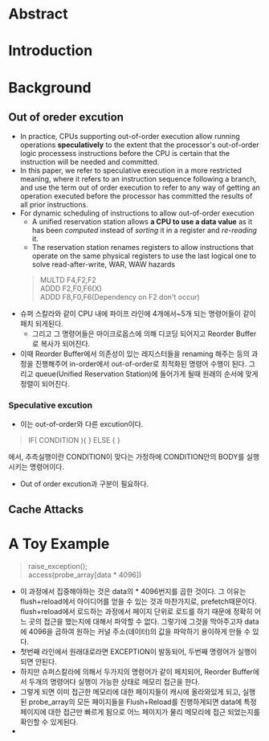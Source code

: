 # Abstract

# Introduction

# Background

## Out of oreder excution
* In practice, CPUs supporting out-of-order execution allow running operations **speculatively** to the extent that the processor's out-of-order logic processess instructions before the CPU is certain that the instruction will be needed and committed.
* In this paper, we refer to speculative execution in a more restricted meaning, where it refers to an instruction sequence following a branch, and use the term out of order execution to refer to any way of getting an operation executed before the processor has committed the results of all prior instructions.
* For dynamic scheduling of instructions to allow out-of-order execution
  * A unified reservation station allows **a CPU to use a data value** as it has been *computed* instead of *sorting* it in a register and *re-reading* it.
  * The reservation station renames registers to allow instructions that operate on the same physical registers to use the last logical one to solve read-after-write, WAR, WAW hazards 
  > MULTD F4,F2,F2  
  > ADDD F2,F0,F6(X)  
  > ADDD F8,F0,F6(Dependency on F2 don't occur)
* 슈퍼 스칼라와 같이 CPU 내에 파이프 라인에 4개에서~5개 되는 명령어들이 같이 패치 되게된다.  
  * 그리고 그 명령어들은 마이크로옵스에 의해 디코딩 되어지고 Reorder Buffer로 복사가 되어진다.
* 이때 Reorder Buffer에서 의존성이 있는 레지스터들을 renaming 해주는 등의 과정을 진행해주어 in-order에서 out-of-order로 최적화된 명령어 수행이 된다. 그리고 queue(Unified Reservation Station)에 들어가게 될때 원래의 순서에 맞게 정렬이 되어진다.

### Speculative excution
* 이는 out-of-order와 다른 excution이다. 
> IF( CONDITION ){ } ELSE { }  

 에서, 추측실행이란 CONDITION이 맞다는 가정하에 CONDITION안의 BODY를 실행시키는 명령어이다.
* Out of order excution과 구분이 필요하다.

## Cache Attacks

# A Toy Example
> raise_exception();  
> access(probe_array[data * 4096])  

* 이 과정에서 집중해야하는 것은 data의 * 4096번지를 곱한 것이다. 그 이유는 flush+reload에서 아이디어를 얻을 수 있는 것과 마찬가지로, prefetch때문이다. flush+reload에서 로드하는 과정에서 페이지 단위로 로드를 하기 때문에 정확히 어느 곳의 접근을 했는지에 대해서 파악할 수 없다. 그렇기에 그것을 막아주고자 data에 4096을 곱하여 원하는 커널 주소(데이터)의 값을 파악하기 용이하게 만들 수 있다. 
* 첫번째 라인에서 원래대로라면 EXCEPTION이 발동되어, 두번째 명령어가 실행이 되면 안된다. 
* 하지만 슈퍼스칼라에 의해서 두가지의 명령어가 같이 페치되어, Reorder Buffer에서 두개의 명령어다 실행이 가능한 상태로 메모리 접근을 한다.
* 그렇게 되면 이미 접근한 메모리에 대한 페이지들이 캐시에 올라와있게 되고, 실행된 probe_array의 모든 페이지들을 Flush+Reload를 진행하게되면 data에 특정 페이지에 대한 접근만 빠르게 됨으로 어느 페이지가 물리 메모리에 접근 되었는지를 확인할 수 있게된다. 
* 

